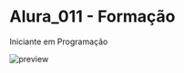 # Alura_011 - Formação 
Iniciante em Programação

![preview](https://7h14g0d.github.io/Alura_011/imagens/Certificado.png)
